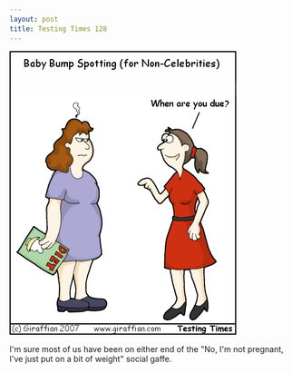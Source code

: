 ```yaml
---
layout: post
title: Testing Times 128
---
```

<img src="/images/tt0128.png">

I'm sure most of us have been on either end of the "No, I'm not pregnant, I've just put on a bit of weight" social gaffe. 
